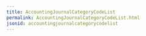 ```yaml
---
title: AccountingJournalCategoryCodeList
permalink: AccountingJournalCategoryCodeList.html
jsonid: accountingjournalcategorycodelist
---
```

